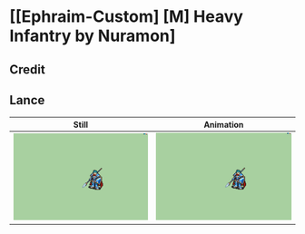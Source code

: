 # [\[Ephraim-Custom\] \[M\] Heavy Infantry by Nuramon]

## Credit


	
## Lance

| Still | Animation |
| :---: | :-------: |
| ![Lance still](./Lance_000.png) | ![Lance animation](./Lance.gif) |
